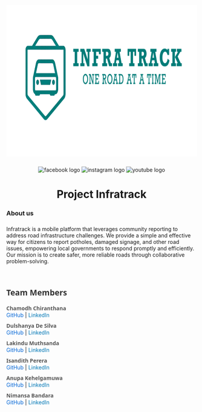 <div align="center">
  <img height=400 width=1920 src="https://github.com/project-infratrack/.github/blob/main/assets/images/2_00000.png?raw=true"  />
</div>

###

<div align="center">
  <img src="https://img.shields.io/static/v1?message=Facebook&logo=facebook&label=&color=1877F2&logoColor=white&labelColor=&style=for-the-badge" height="25" alt="facebook logo" />
  <img src="https://img.shields.io/static/v1?message=Instagram&logo=instagram&label=&color=E4405F&logoColor=white&labelColor=&style=for-the-badge" height="25" alt="instagram logo" />
  <img src="https://img.shields.io/static/v1?message=Youtube&logo=youtube&label=&color=FF0000&logoColor=white&labelColor=&style=for-the-badge" height="25" alt="youtube logo" />
</div>

###

###

<h1 align="center">Project Infratrack</h1>

###

<h3 align="left">About us</h3>

###

<p align="left">Infratrack is a mobile platform that leverages community reporting to address road infrastructure challenges. We provide a simple and effective way for citizens to report potholes, damaged signage, and other road issues, empowering local governments to respond promptly and efficiently. Our mission is to create safer, more reliable roads through collaborative problem-solving.</p>

<br>

<h2 style="font-family: 'Segoe UI', Tahoma, Geneva, Verdana, sans-serif; color: #333;">Team Members</h2>

<ul style="list-style: none; padding-left: 0;">
  <li style="margin-bottom: 10px;">
    <strong style="font-family: 'Segoe UI', Tahoma, Geneva, Verdana, sans-serif; color: #555;">Chamodh Chiranthana</strong><br>
    <a href="https://github.com/chamodh-chiranthana" style="text-decoration: none; color: #0366d6;">GitHub</a> | 
    <a href="https://www.linkedin.com/in/chamochiran/" style="text-decoration: none; color: #0077b5;">LinkedIn</a>
  </li>
  <li style="margin-bottom: 10px;">
    <strong style="font-family: 'Segoe UI', Tahoma, Geneva, Verdana, sans-serif; color: #555;">Dulshanya De Silva</strong><br>
    <a href="https://github.com/[Team Member 2 GitHub Username]" style="text-decoration: none; color: #0366d6;">GitHub</a> | 
    <a href="https://www.linkedin.com/in/[Team Member 2 LinkedIn Profile URL]" style="text-decoration: none; color: #0077b5;">LinkedIn</a>
  </li>
  <li style="margin-bottom: 10px;">
    <strong style="font-family: 'Segoe UI', Tahoma, Geneva, Verdana, sans-serif; color: #555;">Lakindu Muthsanda</strong><br>
    <a href="https://github.com/[Team Member 3 GitHub Username]" style="text-decoration: none; color: #0366d6;">GitHub</a> | 
    <a href="https://www.linkedin.com/in/[Team Member 3 LinkedIn Profile URL]" style="text-decoration: none; color: #0077b5;">LinkedIn</a>
  </li>
    <li style="margin-bottom: 10px;">
    <strong style="font-family: 'Segoe UI', Tahoma, Geneva, Verdana, sans-serif; color: #555;">Isandith Perera</strong><br>
    <a href="https://github.com/[Team Member 3 GitHub Username]" style="text-decoration: none; color: #0366d6;">GitHub</a> | 
    <a href="https://www.linkedin.com/in/[Team Member 3 LinkedIn Profile URL]" style="text-decoration: none; color: #0077b5;">LinkedIn</a>
  </li>
    <li style="margin-bottom: 10px;">
    <strong style="font-family: 'Segoe UI', Tahoma, Geneva, Verdana, sans-serif; color: #555;">Anupa Kehelgamuwa</strong><br>
    <a href="https://github.com/[Team Member 3 GitHub Username]" style="text-decoration: none; color: #0366d6;">GitHub</a> | 
    <a href="https://www.linkedin.com/in/[Team Member 3 LinkedIn Profile URL]" style="text-decoration: none; color: #0077b5;">LinkedIn</a>
  </li>
    <li style="margin-bottom: 10px;">
    <strong style="font-family: 'Segoe UI', Tahoma, Geneva, Verdana, sans-serif; color: #555;">Nimansa Bandara</strong><br>
    <a href="https://github.com/[Team Member 3 GitHub Username]" style="text-decoration: none; color: #0366d6;">GitHub</a> | 
    <a href="https://www.linkedin.com/in/[Team Member 3 LinkedIn Profile URL]" style="text-decoration: none; color: #0077b5;">LinkedIn</a>
  </li>
</ul>

